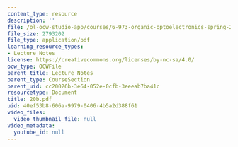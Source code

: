 ```yaml
---
content_type: resource
description: ''
file: /ol-ocw-studio-app/courses/6-973-organic-optoelectronics-spring-2003/40ef53b8606a997904064b5a2d388f61_20b.pdf
file_size: 2793202
file_type: application/pdf
learning_resource_types:
- Lecture Notes
license: https://creativecommons.org/licenses/by-nc-sa/4.0/
ocw_type: OCWFile
parent_title: Lecture Notes
parent_type: CourseSection
parent_uid: cc20026b-3e64-052e-0cfb-3eeeab7ba41c
resourcetype: Document
title: 20b.pdf
uid: 40ef53b8-606a-9979-0406-4b5a2d388f61
video_files:
  video_thumbnail_file: null
video_metadata:
  youtube_id: null
---
```

